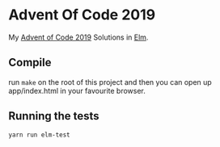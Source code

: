 # Advent Of Code 2019

My [Advent of Code 2019](https://adventofcode.com/2019) Solutions in [Elm](https://elm-lang.org).

## Compile

run `make` on the root of this project and then you can open up app/index.html in your favourite browser.

## Running the tests

`yarn run elm-test`